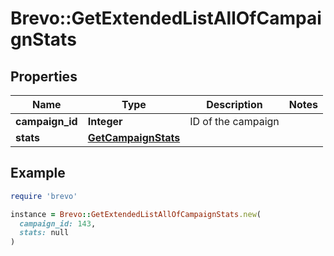 # Brevo::GetExtendedListAllOfCampaignStats

## Properties

| Name | Type | Description | Notes |
| ---- | ---- | ----------- | ----- |
| **campaign_id** | **Integer** | ID of the campaign |  |
| **stats** | [**GetCampaignStats**](GetCampaignStats.md) |  |  |

## Example

```ruby
require 'brevo'

instance = Brevo::GetExtendedListAllOfCampaignStats.new(
  campaign_id: 143,
  stats: null
)
```

